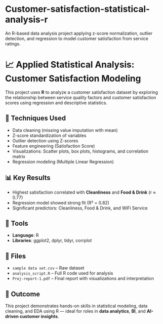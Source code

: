 # Customer-satisfaction-statistical-analysis-r
An R-based data analysis project applying z-score normalization, outlier detection, and regression to model customer satisfaction from service ratings.

# 📈 Applied Statistical Analysis: Customer Satisfaction Modeling

This project uses **R** to analyze a customer satisfaction dataset by exploring the relationship between service quality factors and customer satisfaction scores using regression and descriptive statistics.

## 🧠 Techniques Used

- Data cleaning (missing value imputation with mean)
- Z-score standardization of variables
- Outlier detection using Z-scores
- Feature engineering (Satisfaction Score)
- Visualizations: Scatter plots, box plots, histograms, and correlation matrix
- Regression modeling (Multiple Linear Regression)

## 📊 Key Results

- Highest satisfaction correlated with **Cleanliness** and **Food & Drink** (r ≈ 0.77)
- Regression model showed strong fit (R² = 0.82)
- Significant predictors: Cleanliness, Food & Drink, and WiFi Service

## 🔧 Tools

- **Language**: R
- **Libraries**: ggplot2, dplyr, tidyr, corrplot

## 📁 Files

- `sample data set.csv` – Raw dataset
- `analysis_script.R` – Full R code used for analysis
- `Proj-report-1.pdf` – Final report with visualizations and interpretation

## 🚀 Outcome

This project demonstrates hands-on skills in statistical modeling, data cleaning, and EDA using R — ideal for roles in **data analytics**, **BI**, and **AI-driven customer insights**.
